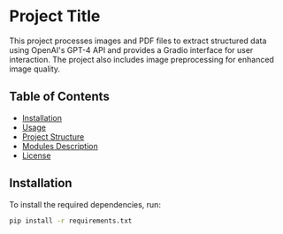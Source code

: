 # Project Title

This project processes images and PDF files to extract structured data using OpenAI's GPT-4 API and provides a Gradio interface for user interaction. The project also includes image preprocessing for enhanced image quality.

## Table of Contents

- [Installation](#installation)
- [Usage](#usage)
- [Project Structure](#project-structure)
- [Modules Description](#modules-description)
- [License](#license)

## Installation

To install the required dependencies, run:

```bash
pip install -r requirements.txt
